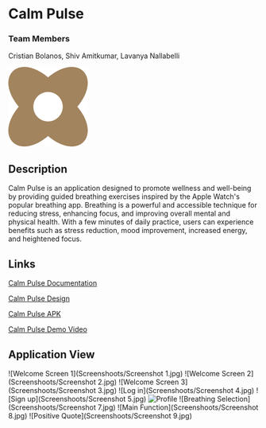 # Calm Pulse 

### Team Members
Cristian Bolanos, Shiv Amitkumar, Lavanya Nallabelli

![Logo Image](CalmPulse/app/src/main/res/drawable/logo.png)

## Description

Calm Pulse is an application designed to promote wellness and well-being by providing guided breathing exercises inspired by the Apple Watch's popular breathing app. Breathing is a powerful and accessible technique for reducing stress, enhancing focus, and improving overall mental and physical health. With a few minutes of daily practice, users can experience benefits such as stress reduction, mood improvement, increased energy, and heightened focus.


## Links

[Calm Pulse Documentation](https://docs.google.com/presentation/d/1mVIpcBFAy0NgrtsUG2N58HaxISZhnqmNKaZv18dLPk4/edit#slide=id.p10)

[Calm Pulse Design](https://www.figma.com/design/S6QMQ49A0FnqNlDvL7SH45/CalmPulse?node-id=342-4851&t=vSFwpebMiFk6UHdj-1)

[Calm Pulse APK](https://drive.google.com/file/d/1TMw_IxeRT7bV_5Gw3HiC1KetgDU3W1zX/view?usp=share_link)

[Calm Pulse Demo Video](https://drive.google.com/file/d/184bS2UqTuyuFw7mzTEpiNTuUlTwrR7Ir/view?usp=share_link)



## Application View

![Welcome Screen 1](Screenshoots/Screenshot 1.jpg)
![Welcome Screen 2](Screenshoots/Screenshot 2.jpg)
![Welcome Screen 3](Screenshoots/Screenshot 3.jpg)
![Log in](Screenshoots/Screenshot 4.jpg)
![Sign up](Screenshoots/Screenshot 5.jpg)
![Profile](Screenshoots/Screenshot6.jpg)
![Breathing Selection](Screenshoots/Screenshot 7.jpg)
![Main Function](Screenshoots/Screenshot 8.jpg)
![Positive Quote](Screenshoots/Screenshot 9.jpg)
